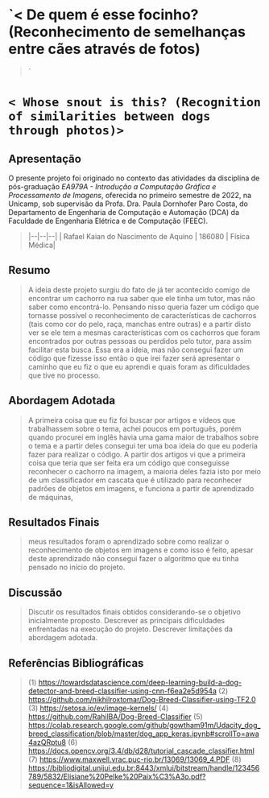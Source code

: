 # `< De quem é esse focinho? (Reconhecimento de semelhanças entre cães através de fotos)
>`
# `< Whose snout is this? (Recognition of similarities between dogs through photos)>`

## Apresentação

O presente projeto foi originado no contexto das atividades da disciplina de pós-graduação *EA979A - Introdução a Computação Gráfica e Processamento de Imagens*, 
oferecida no primeiro semestre de 2022, na Unicamp, sob supervisão da Profa. Dra. Paula Dornhofer Paro Costa, do Departamento de Engenharia de Computação e Automação (DCA) da Faculdade de Engenharia Elétrica e de Computação (FEEC).

> |--|--|--|
> | Rafael Kaian do Nascimento de Aquino | 186080  | Física Médica|

## Resumo
> A ideia deste projeto surgiu do fato de já ter acontecido comigo de encontrar um cachorro na rua saber que ele tinha um tutor, mas não saber como encontrá-lo. Pensando nisso queria fazer um código que tornasse possível o reconhecimento de características de cachorros (tais como cor do pelo, raça, manchas entre outras) e a partir disto ver se ele tem a mesmas características com os cachorros que foram encontrados por outras pessoas ou perdidos pelo tutor, para assim facilitar esta busca. Essa era a ideia, mas não consegui fazer um código que fizesse isso então o que irei fazer será apresentar o caminho que eu fiz o que eu aprendi e quais foram as dificuldades que tive no processo.

## Abordagem Adotada
>A primeira coisa que eu fiz foi buscar por artigos e vídeos que trabalhassem sobre o tema, achei poucos em português, porém quando procurei em inglês havia uma gama maior de trabalhos sobre o tema e a partir deles consegui ter uma boa ideia do que eu poderia fazer para realizar o código.
> A partir dos artigos vi que a primeira coisa que teria que ser feita era um código que conseguisse reconhecer o cachorro na imagem, a maioria deles fazia isto por meio de um classificador em cascata que é utilizado para reconhecer padrões de objetos em imagens, e funciona a partir de aprendizado de máquinas, 
## Resultados Finais
> meus resultados foram o aprendizado sobre como realizar o reconhecimento de objetos em imagens e como isso é feito, apesar deste aprendizado não consegui fazer o algoritmo que eu tinha pensado no início do projeto.

## Discussão
> Discutir os resultados finais obtidos considerando-se o objetivo inicialmente proposto.
> Descrever as principais dificuldades enfrentadas na execução do projeto.
> Descrever limitações da abordagem adotada.

## Referências Bibliográficas
> (1) https://towardsdatascience.com/deep-learning-build-a-dog-detector-and-breed-classifier-using-cnn-f6ea2e5d954a
> (2) https://github.com/nikhilroxtomar/Dog-Breed-Classifier-using-TF2.0
> (3) https://setosa.io/ev/image-kernels/
> (4) https://github.com/RahilBA/Dog-Breed-Classifier
> (5) https://colab.research.google.com/github/gowtham91m/Udacity_dog_breed_classification/blob/master/dog_app_keras.ipynb#scrollTo=awa4azQRptu8
> (6) https://docs.opencv.org/3.4/db/d28/tutorial_cascade_classifier.html 
> (7) https://www.maxwell.vrac.puc-rio.br/13069/13069_4.PDF
> (8) https://bibliodigital.unijui.edu.br:8443/xmlui/bitstream/handle/123456789/5832/Elisiane%20Pelke%20Paix%C3%A3o.pdf?sequence=1&isAllowed=y

